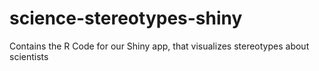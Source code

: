 # science-stereotypes-shiny
Contains the R Code for our Shiny app, that visualizes stereotypes about scientists
